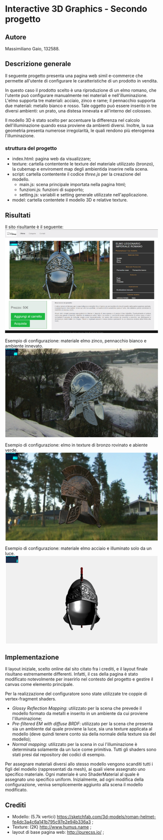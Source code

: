 # Interactive 3D Graphics - Secondo progetto

## Autore
Massimiliano Gaio, 132588.

## Descrizione generale
Il seguente progetto presenta una pagina web simil e-commerce che permette all'utente di configurare le caratteristiche di un prodotto in vendita.

In questo caso il prodotto scelto è una riproduzione di un elmo romano, che l'utente può configurare manualmente nei materiali e nell'illuminazione. L'elmo supporta tre materiali: acciaio, zinco e rame; il pennacchio supporta due materiali: metallo bianco e rosso. Tale oggetto può essere inserito in tre diversi ambienti: un prato, una distesa innevata e all'interno del colosseo.

Il modello 3D è stato scelto per accentuare la differenza nel calcolo dell'illuminazione quando essa proviene da ambienti diversi. Inoltre, la sua geometria presenta numerose irregolarità, le quali rendono più eterogenea l'illuminazione.

### struttura del progetto
- index.html: pagina web da visualizzare;
- texture: cartella contentente le texture del materiale utilizzato (bronzo), la cubemap e enviroment map degli ambientida inserire nella scena.
- script: cartella contentente il codice *three.js* per la creazione del modello.
	- main.js: scena principale importata nella pagina html;
	- funzioni.js: funzioni di supporto;
	- setting.js: variabili e setting generale utilizzate nell'applicazione.
- model: cartella contentete il modello 3D e relative texture.

## Risultati
Il sito risultante è il seguente:
![pagina web](immagini/home.png)

Esempio di configurazione: materiale elmo zinco, pennacchio bianco e ambiente innevato.
![elmo di zinco in ambiente innevato](immagini/neve.PNG)

Esempio di configurazione: elmo in texture di bronzo rovinato e abiente verde.
![elmo in bronzo in ambiente verde](immagini/bronzo.PNG)

Esempio di configurazione: materiale elmo acciaio e illuminato solo da un luce.
![elmo in accciaio illuminato](immagini/luce.PNG)

## Implementazione
Il layout iniziale, scelto online dal sito citato fra i crediti, e il layout finale risultano estremamente differenti. Infatti, il css della pagina è stato modificato notevolmente per inserirlo nel contesto del progetto e gestire il canvas come elemento principale.

Per la realizzazione del configuratore sono state utilizzate tre coppie di vertex-fragment shaders.

- *Glossy Reflection Mapping*: utilizzato per la scena che prevede il modello formato da metalli e inserito in un ambiente da cui proviene l'illuminazione;
- *Pre-filtered EM with diffuse BRDF*: utilizzato per la scena che presenta sia un ambiente dal quale proviene la luce, sia una texture applicata al modello (deve quindi tenere conto sia della normale della texture sia del modello);
- *Normal mapping*: utilizzato per la scena in cui l'illuminazione è determinata solamente da un luce come primitiva.
Tutti gli shaders sono stati presi dal repository dei codici di esempio.

Per assegnare materiali diversi allo stesso modello vengono scanditi tutti i figli del modello (rappresentati da mesh), ai quali viene assegnato uno specifico materiale. Ogni materiale è uno ShaderMaterial al quale è assegnato uno specifico uniform.
Inizialmente, ad ogni modifica della configurazione, veniva semplicemente aggiunto alla scena il modello modificato.

## Crediti
- Modello: (5.7k vertici) https://sketchfab.com/3d-models/roman-helmet-fe4dc3a4c6a141b795c97e2e94b336a3 ;
- Texture: (2K) http://www.humus.name ;
- layout di base pagina web: http://purecss.io/ ;